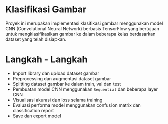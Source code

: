 # Klasifikasi Gambar 
Proyek ini merupakan implementasi klasifikasi gambar menggunakan model CNN (Convolutional Neural Network) berbasis TensorFlow 
yang bertujuan untuk mengklasifikasikan gambar ke dalam beberapa kelas berdasarkan dataset yang telah disiapkan.

# Langkah - Langkah 
- Import library dan upload dataset gambar 
- Preprocessing dan augmentasi dataset gambar
- Splitting dataset gambar ke dalam train, val dan test
- Pembuatan model CNN menggunakan `Sequential` dan beberapa layer CNN
- Visualisasi akurasi dan loss selama training
- Evaluasi performa model menggunakan confusion matrix dan classification report
- Save dan export model